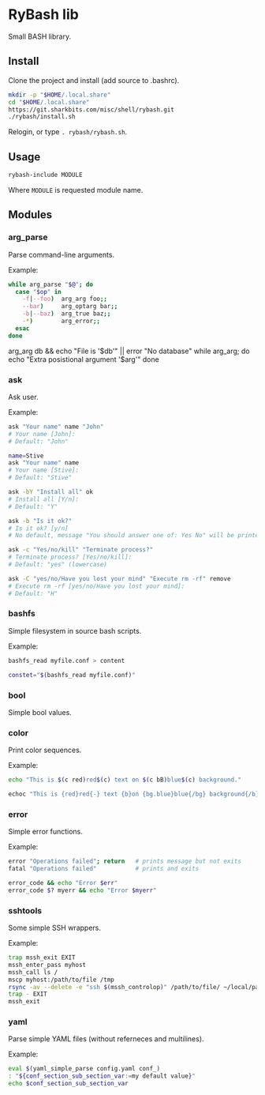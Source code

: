 RyBash lib
==========

Small BASH library.


Install
-------

Clone the project and install (add source to .bashrc).

```bash
mkdir -p "$HOME/.local.share"
cd "$HOME/.local.share"
https://git.sharkbits.com/misc/shell/rybash.git
./rybash/install.sh
```

Relogin, or type `. rybash/rybash.sh`.


Usage
-----

```bash
rybash-include MODULE
```

Where `MODULE` is requested module name.


Modules
-------

### arg_parse

Parse command-line arguments.

Example:
```bash
while arg_parse "$@"; do
  case "$op" in
    -f|--foo)  arg_arg foo;;
    --bar)     arg_optarg bar;;
    -b|--baz)  arg_true baz;;
    -*)        arg_error;;
  esac
done
```

arg_arg db && echo "File is '$db'"  || error "No database"
while arg_arg; do
  echo "Extra posistional argument '$arg'"
done


### ask

Ask user.

Example:
```bash
ask "Your name" name "John"
# Your name [John]:
# Default: "John"

name=Stive
ask "Your name" name
# Your name [Stive]:
# Default: "Stive"

ask -bY "Install all" ok
# Install all [Y/n]:
# Default: "Y"

ask -b "Is it ok?"
# Is it ok? [y/n]
# No default, message "You should answer one of: Yes No" will be printed.

ask -c "Yes/no/kill" "Terminate process?"
# Terminate process? [Yes/no/kill]:
# Default: "yes" (lowercase)

ask -C "yes/no/Have you lost your mind" "Execute rm -rf" remove
# Execute rm -rf [yes/no/Have you lost your mind]:
# Default: "H"
```


### bashfs

Simple filesystem in source bash scripts.

Example:
```bash
bashfs_read myfile.conf > content

constet="$(bashfs_read myfile.conf)"
 ```

### bool

Simple bool values.


### color

Print color sequences.

Example:
```bash
echo "This is $(c red)red$(c) text on $(c bB)blue$(c) background."

echoc "This is {red}red{-} text {b}on {bg.blue}blue{/bg} background{/b}..."
```

### error

Simple error functions.

Example:
```bash
error "Operations failed"; return   # prints message but not exits
fatal "Operations failed"           # prints and exits

error_code && echo "Error $err"
error_code $? myerr && echo "Error $myerr"
```

### sshtools

Some simple SSH wrappers.

Example:
```bash
trap mssh_exit EXIT
mssh_enter_pass myhost
mssh_call ls /
mscp myhost:/path/to/file /tmp
rsync -av --delete -e "ssh $(mssh_controlop)" /path/to/file/ ~/local/path
trap - EXIT
mssh_exit
```

### yaml

Parse simple YAML files (without referneces and multilines).

Example:
```bash
eval $(yaml_simple_parse config.yaml conf_)
: "${conf_section_sub_section_var:=my default value}"
echo $conf_section_sub_section_var
```

